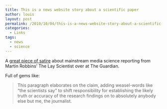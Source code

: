 ```yaml
---
title: This is a news website story about a scientific paper
author: louis
layout: post
permalink: /2010/10/04/this-is-a-news-website-story-about-a-scientific-paper/
categories:
  - Links
tags:
  - news
  - science
---
```

A <a href="http://www.guardian.co.uk/science/the-lay-scientist/2010/sep/24/1" onclick="javascript:_gaq.push(['_trackEvent','outbound-article','http://www.guardian.co.uk']);">great piece of satire</a> about mainstream media science reporting from Martin Robbins&#8217; The Lay Scientist over at The Guardian.

Full of gems like: 

> This paragraph elaborates on the claim, adding weasel-words like &#8220;the scientists say&#8221; to shift responsibility for establishing the likely truth or accuracy of the research findings on to absolutely anybody else but me, the journalist.